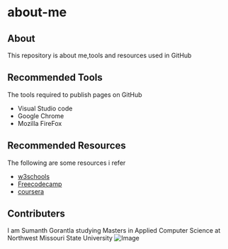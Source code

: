 # about-me
## About
This repository is about me,tools and resources used in GitHub
## Recommended Tools
The tools required to publish pages on GitHub
- Visual Studio code
- Google Chrome
- Mozilla FireFox
## Recommended Resources
The following are some resources i refer

- [w3schools](https://www.w3schools.com/default.asp)
- [Freecodecamp](https://www.freecodecamp.org/)
- [coursera](https://www.coursera.org/courses?query=web%20development&)

## Contributers

I am Sumanth Gorantla studying Masters in Applied Computer Science at Northwest Missouri State University
![Image](https://scontent-ort2-2.xx.fbcdn.net/v/t1.0-9/11116422_1834689630089406_8851352672112750796_n.jpg?_nc_cat=102&_nc_oc=AQn3r8QqvbPDfjcyECHgoei3tw49eb9MocT_F3uodx8tU1SzZt3mGoJz1g_oO4gNV7Q&_nc_ht=scontent-ort2-2.xx&oh=e66799b0a16c9c9d0df586936149658a&oe=5E01B256)
